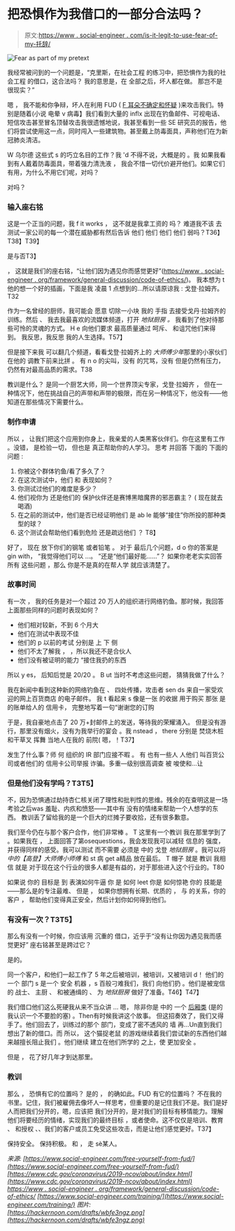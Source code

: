 # 把恐惧作为我借口的一部分合法吗？

> 原文:[https://www . social-engineer . com/is-it-legit-to-use-fear-of-my-托辞/](https://www.social-engineer.com/is-it-legit-to-use-fear-as-part-of-my-pretext/)

![Fear as part of my pretext](../Images/0427364ed1e7d7b617b9ddcd7b4a0498.png)

我经常被问到的一个问题是，“克里斯，在社会工程 的练习中，把恐惧作为我的社会工程 的借口，这合法吗？ 我的意思是，在 全部之后，坏人都在做。 那岂不是很现实？”

嗯 ， 我不能和你争辩，坏人在利用 FUD ( [F 耳朵不确定和怀疑](https://www.social-engineer.com/free-yourself-from-fud/) )来攻击我们。特别是随着[](https://www.cdc.gov/coronavirus/2019-ncov/about/index.html)(小说 电晕 v 病毒】我们看到大量的 inflx 出现在钓鱼邮件、可视电话、短信攻击甚至冒名顶替攻击我很遗憾地说，我甚至看到一些 SE 研究员的报告，他们将尝试使用这一点，同时闯入一些建筑物。甚至戴上防毒面具，声称他们在为新冠肺炎清洁。

W 乌尔德 这些式 s 的巧立名目的工作？我 'd 不得不说，大概是的 。我 如果我看到有人戴着防毒面具，带着强力清洗液 ， 我会不惜一切代价避开他们。如果它们有用，为什么不用它们呢，对吗？

对吗？

### 输入座右铭

这是一个正当的问题，我 f it works ， 这不就是我拿工资的 吗？ 难道我不该 去测试一家公司的每一个潜在威胁都有然后告诉 他们 他们 他们 他们 弱吗？T36】T38】T39】

是与否T3】

， 这就是我们的座右铭，“让他们因为遇见你而感觉更好”([https://www . social-engineer . org/framework/general-discussion/code-of-ethics/](https://www.social-engineer.org/framework/general-discussion/social-engineering-code-of-ethics/))。 我本想为 t 他的想一个好的插画，下面是我 凌晨 1 点想到的…所以请原谅我 : 戈登·拉姆齐。T32

作为一名曾经的厨师，我可能会 愿意 切除一小块 我的 手指 去接受戈丹·拉姆齐的 训练。然后 、 我去我最喜欢的流媒体频道，打开 *地狱厨房* *。* 我看到了他对待那些可怜的灵魂的方式。 H e 向他们要求 最高质量通过 呵斥、 和诅咒他们来得到。 我反思，我反思 我的人生选择。T57】

但是接下来我 可以翻几个频道，看看戈登·拉姆齐上的 *大师傅少年*那里的小家伙们在他的 调教下前来比拼 。 有 n o 的尖叫，没有 的咒骂，没有 但是仍然有压力，仍然有对最高品质的需求。T38

教训是什么？ 是同一个厨艺大师，同一个世界顶尖专家，戈登·拉姆齐 ， 但在一种情况下，他在挑战自己的声带和声带的极限，而在另一种情况下，他没有——他知道在那些情况下需要什么。

### **制作申请**

所以 ， 让我们把这个应用到你身上，我亲爱的人类黑客伙伴们。你在这里有工作 。没错， 是检验一切， 但也是 真正帮助你的人学习。 思考 并回答 下面的 下面的 问题 :

1.  你被这个群体钓鱼/看了多久了？
2.  在这次测试中，他们 和 表现如何？
3.  你测试过他们的难度是多少？
4.  他们视你为 还是他们的 保护伙伴还是赛博黑暗魔界的邪恶霸主？ ( 现在就去喝酒)
5.  在之前的测试中，他们是否已经证明他们 是 ab le 能够“接住”你所投的那种类型的球？
6.  这个测试会帮助他们看到危险 还是疏远他们 ？ T8】

好了， 现在 放下你们的钢笔 或者铅笔 。 对于 最后几个问题，d o 你的答案是 gin with， “我觉得他们可以 …。 ”还是“他们最好能……”？ 如果你老老实实回答 所有 这些问题 ，那么 你是不是真的在帮人学 就应该清楚了。

### **故事时间**

有一次 ， 我的任务是对一个超过 20 万人的组织进行网络钓鱼。那时候，我回答上面那些同样的问题时表现如何？

*   他们相对较新，不到 6 个月大
*   他们在测试中表现不佳
*   他们的 p 以前的考试 分别是 上 下 侧
*   他们不太了解我 ， ，所以我还不是合伙人
*   他们没有被证明的能力 “接住我扔的东西

所以 y es， 后知后觉是 20/20 。 B ut 当时不考虑这些问题， 猜猜我做了什么？

我在新闻中看到这种新的网络钓鱼在 、 四处传播，攻击者 sen ds 来自一家受欢迎的网上百货商店 的电子邮件。 我 t 看起来 s 像是一张 的收据 用于购买 那张 是 的账单给人的 信用卡， 完整地写着一句“谢谢您的订购

于是，我自豪地点击了 20 万+封邮件上的发送，等待我的荣耀涌入。 但是没有游行，那里没有烟火，没有为我举行的宴会 。我 nstead ， there 分别是 焚烧木桩和干草叉 挥舞 当地人在我的 前院( 嗯，！T37】

发生了什么事？师 何 组织的 IR 部门应接不暇 。 有 也有一些人 人他们 叫百货公司或者他们的 信用卡公司举报 诈骗。多重—级别很高调查 被 唆使和…让

### **但是他们没有学吗？T3T5】**

不，因为恐惧通过劫持杏仁核关闭了理性和批判性的思维。残余的在查明这是一场考验之后was 羞耻、内疚和愤怒——其中有 没有的情绪来帮助一个人想学的东西。 教训丢了留给我的是一个巨大的烂摊子要收拾，还有很多歉意。

我们至今仍在与那个客户合作，他们非常棒 。 T 这里有一个教训 我在那里学到了 。如果我在 ， 上面回答了第osequestions，我会发现我可以减轻 信息的 强度，并获得同样的感受。我可以测试 而不需要 必须是 中的 戈登 *地狱厨房* 。我可以将*中的【高登】大师傅小师傅* 和 st 病 get a精品 放在最后。 T 帽子 就是 教训 我相信 就是 对于现在这个行业的很多人都是有益的，对于那些进入这个行业的。T80

如果说 你的 目标是 到 表演如何牛逼 你 是 如何 leet 你是 如何惊艳 你的 技能是——那么是的专注最难、 但是 ， 如果你想拥有长期、优质的 ， 与 的关系，你的 客户 ， 帮助他们变得真正安全，然后计划你如何得到他们。

### **有没有一次？T3T5】**

那么有没有一个时候，你应该用 沉重的 借口，近乎于“没有让你因为遇见我而感觉更好” 座右铭甚至是跨过它？

是的。

同一个客户，和他们一起工作了 5 年之后被培训，被培训，又被培训 d！ 他们的一个 部门 s 是一个 安全 机器 ，s 百般刁难我们，我们 向他们扔 。他们是被宠信的 战士、 主厨 、 和被通缉的 、 为 *地狱厨房* 做好了准备。T46】T47】

我们借口他们这么死硬我从来不当众讲 … 嗯， 除非你是 中的 一个 [后厢类](https://www.social-engineer.com/training/) (是的我认识一个不要脸的塞) 。Then有时候我讲这个故事。 但这招奏效了，我们又得手了。他们回去了，训练过的那个 部门，变成了密不透风的 墙 再…Un直到我们想出了新的借口。而 所以， 这个猫捉老鼠 的游戏继续着我们尝试新的东西他们越来越擅长阻止我们 。他们继续 建立在他们所学的 之上，使 更加安全 。

但是 ， 花了好几年才到达那里。

### **教训**

那么 ， 恐惧有它的位置吗？ 是的 ， 的确如此。FUD 有它的位置吗？ 不在我的书里。记住，我们被雇佣去像坏人一样思考，但重要的是记住我们不是。我们是好人而把我们分开的，嗯，应该把 我们分开的，是对我们的目标有移情能力。理解他们将要经历的情绪，实现我们的最终目标 ，或者使命。这不仅仅是培训、教育 、 和授权 、、我们的客户或员工免受这些攻击，而是让他们感觉更好。T37】

保持安全。 保持积极。 和 ， 走 sè某人。

*来源:*  *[https://www.social-engineer.com/free-yourself-from-fud/](https://www.social-engineer.com/free-yourself-from-fud/)
[https://www.cdc.gov/coronavirus/2019-ncov/about/index.html](https://www.cdc.gov/coronavirus/2019-ncov/about/index.html)
[https://www . social-engineer . org/framework/general-discussion/code-of-ethics/](https://www.social-engineer.org/framework/general-discussion/code-of-ethics/)
[https://www.social-engineer.com/training/](https://www.social-engineer.com/training/) 图片:[https://hackernoon.com/drafts/wbfe3ngz.png](https://hackernoon.com/drafts/wbfe3ngz.png)*